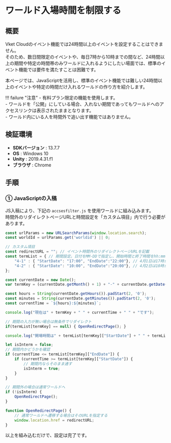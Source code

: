 # ワールド入場時間を制限する

## 概要

Vket Cloudのイベント機能では24時間以上のイベントを設定することはできません。  
そのため、数日間限定のイベントや、毎日7時から10時までの間など、24時間以上の期間や特定の時間帯のみワールドに入れるようにしたい場面では、標準のイベント機能では要件を満たすことは困難です。

本ページでは、JavaScriptを活用し、標準のイベント機能では難しい24時間以上のイベントや特定の時間だけ入れるワールドの作り方を紹介します。

!!! failure "注意"
    - 有料プラン限定の機能を使用します。<br>
    - ワールドを「公開」にしている場合、入れない期間であってもワールドへのアクセスリンクは表示されたままとなります。<br>
    - ワールド内にいる人を時間外で追い出す機能ではありません。

## 検証環境

- **SDKバージョン** : 13.7.7  
- **OS** : Windows 10  
- **Unity** : 2019.4.31.f1  
- **ブラウザ** : Chrome  

## 手順

### ① JavaScriptの入稿

JS入稿により、下記の `accsesfilter.js` を使用ワールドに組み込みます。  
時間外のリダイレクトページURLと時間設定を「カスタム項目」内で行う必要があります。

```javascript
const urlParams = new URLSearchParams(window.location.search);
const worldId = urlParams.get('worldid') || 0;

// カスタム項目
const redirectURL = ""; // イベント時間外のリダイレクトページURLを記載
const termList = { // 期間設定。日付をMM-DDで指定し、開始時間と終了時間をhh:mmで指定する。
    "4-1" : { "StartDate": "17:00", "EndDate":"22:00"}, // 4月1日は17時から22時まで入室可能
    "4-2" : { "StartDate": "10:00", "EndDate":"20:00"}, // 4月2日は10時から20時まで入室可能
};

const currentDate = new Date();
var termKey = (currentDate.getMonth() + 1) + "-" + currentDate.getDate();

const hours = String(currentDate.getHours()).padStart(2, '0');
const minutes = String(currentDate.getMinutes()).padStart(2, '0');
const currentTime = `${hours}:${minutes}`;

console.log("現在は" + termKey + " " + currentTime + " " + "です");

// 期間の入力が無い場合は無条件でリダイレクト
if(termList[termKey] == null) { OpenRedirectPage(); }

console.log("開場時間は" + termList[termKey]["StartDate"] + " " + termList[termKey]["EndDate"]);

let isInterm = false;
// 期間内かどうかを確認
if (currentTime <= termList[termKey]["EndDate"]) {
    if (currentTime >= termList[termKey]["StartDate"]) {
        // 期間内ならそのまま通す
        isInterm = true;
    }
}

// 期間外の場合は通常ワールドへ
if (!isInterm) {
    OpenRedirectPage();
}

function OpenRedirectPage() {
    // 通常ワールドへ遷移する場合はそのURLを指定する
    window.location.href = redirectURL;
}
```

以上を組み込むだけで、設定は完了です。